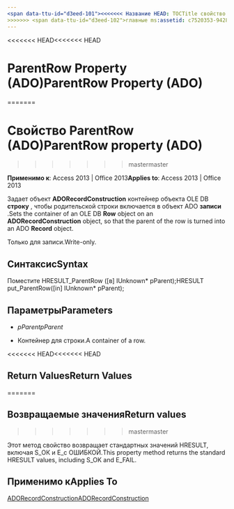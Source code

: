```yaml
---
<span data-ttu-id="d3eed-101"><<<<<<< Название HEAD: TOCTitle свойство ParentRow (ADO): свойство ParentRow (ADO) === название: свойство ParentRow (ADO) TOCTitle: свойство ParentRow (ADO)</span><span class="sxs-lookup"><span data-stu-id="d3eed-101"><<<<<<< HEAD title: ParentRow Property (ADO) TOCTitle: ParentRow Property (ADO) ======= title: ParentRow property (ADO) TOCTitle: ParentRow property (ADO)</span></span>
>>>>>>> <span data-ttu-id="d3eed-102">главные ms:assetid: c7520353-9428-9c8f-9d21-ff42e30e1193 ms:mtpsurl: https://msdn.microsoft.com/library/JJ249971(v=office.15) ms:contentKeyID: 48547638 ms.date: 09/18/2015 mtps_version: v=office.15</span><span class="sxs-lookup"><span data-stu-id="d3eed-102">master ms:assetid: c7520353-9428-9c8f-9d21-ff42e30e1193 ms:mtpsurl: https://msdn.microsoft.com/library/JJ249971(v=office.15) ms:contentKeyID: 48547638 ms.date: 09/18/2015 mtps_version: v=office.15</span></span>
---
```


<span data-ttu-id="d3eed-103"><<<<<<< HEAD</span><span class="sxs-lookup"><span data-stu-id="d3eed-103"><<<<<<< HEAD</span></span>
# <a name="parentrow-property-ado"></a><span data-ttu-id="d3eed-104">ParentRow Property (ADO)</span><span class="sxs-lookup"><span data-stu-id="d3eed-104">ParentRow Property (ADO)</span></span>
=======
# <a name="parentrow-property-ado"></a><span data-ttu-id="d3eed-105">Свойство ParentRow (ADO)</span><span class="sxs-lookup"><span data-stu-id="d3eed-105">ParentRow property (ADO)</span></span>
>>>>>>> <span data-ttu-id="d3eed-106">master</span><span class="sxs-lookup"><span data-stu-id="d3eed-106">master</span></span>


<span data-ttu-id="d3eed-107">**Применимо к**: Access 2013 | Office 2013</span><span class="sxs-lookup"><span data-stu-id="d3eed-107">**Applies to**: Access 2013 | Office 2013</span></span>


<span data-ttu-id="d3eed-108">Задает объект **ADORecordConstruction** контейнер объекта OLE DB **строку** , чтобы родительской строки включается в объект ADO **записи** .</span><span class="sxs-lookup"><span data-stu-id="d3eed-108">Sets the container of an OLE DB **Row** object on an **ADORecordConstruction** object, so that the parent of the row is turned into an ADO **Record** object.</span></span>

<span data-ttu-id="d3eed-109">Только для записи.</span><span class="sxs-lookup"><span data-stu-id="d3eed-109">Write-only.</span></span>

## <a name="syntax"></a><span data-ttu-id="d3eed-110">Синтаксис</span><span class="sxs-lookup"><span data-stu-id="d3eed-110">Syntax</span></span>

<span data-ttu-id="d3eed-111">Поместите HRESULT\_ParentRow (\[в\] IUnknown\* pParent);</span><span class="sxs-lookup"><span data-stu-id="d3eed-111">HRESULT put\_ParentRow(\[in\] IUnknown\* pParent);</span></span>

## <a name="parameters"></a><span data-ttu-id="d3eed-112">Параметры</span><span class="sxs-lookup"><span data-stu-id="d3eed-112">Parameters</span></span>

  - <span data-ttu-id="d3eed-113">*pParent*</span><span class="sxs-lookup"><span data-stu-id="d3eed-113">*pParent*</span></span>

  - <span data-ttu-id="d3eed-114">Контейнер для строки.</span><span class="sxs-lookup"><span data-stu-id="d3eed-114">A container of a row.</span></span>

<span data-ttu-id="d3eed-115"><<<<<<< HEAD</span><span class="sxs-lookup"><span data-stu-id="d3eed-115"><<<<<<< HEAD</span></span>
## <a name="return-values"></a><span data-ttu-id="d3eed-116">Return Values</span><span class="sxs-lookup"><span data-stu-id="d3eed-116">Return Values</span></span>
=======
## <a name="return-values"></a><span data-ttu-id="d3eed-117">Возвращаемые значения</span><span class="sxs-lookup"><span data-stu-id="d3eed-117">Return values</span></span>
>>>>>>> <span data-ttu-id="d3eed-118">master</span><span class="sxs-lookup"><span data-stu-id="d3eed-118">master</span></span>

<span data-ttu-id="d3eed-119">Этот метод свойство возвращает стандартных значений HRESULT, включая S\_ОК и E\_с ОШИБКОЙ.</span><span class="sxs-lookup"><span data-stu-id="d3eed-119">This property method returns the standard HRESULT values, including S\_OK and E\_FAIL.</span></span>

## <a name="applies-to"></a><span data-ttu-id="d3eed-120">Применимо к</span><span class="sxs-lookup"><span data-stu-id="d3eed-120">Applies To</span></span>

[<span data-ttu-id="d3eed-121">ADORecordConstruction</span><span class="sxs-lookup"><span data-stu-id="d3eed-121">ADORecordConstruction</span></span>](adorecordconstruction-interface-ado.md)


